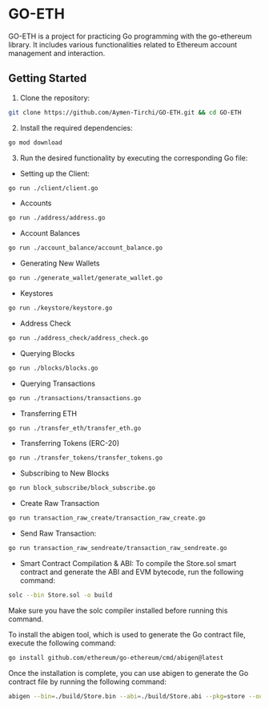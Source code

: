 # GO-ETH

GO-ETH is a project for practicing Go programming with the go-ethereum library. It includes various functionalities related to Ethereum account management and interaction.

## Getting Started

1. Clone the repository:

```bash
git clone https://github.com/Aymen-Tirchi/GO-ETH.git && cd GO-ETH
```

2. Install the required dependencies:

```bash
go mod download
```

3. Run the desired functionality by executing the corresponding Go file:

- Setting up the Client:

```bash
go run ./client/client.go
```

- Accounts

```bash
go run ./address/address.go
```

- Account Balances

```bash
go run ./account_balance/account_balance.go
```

- Generating New Wallets

```bash
go run ./generate_wallet/generate_wallet.go
```

- Keystores

```bash
go run ./keystore/keystore.go
```

- Address Check

```bash
go run ./address_check/address_check.go
```

- Querying Blocks

```bash
go run ./blocks/blocks.go
```

- Querying Transactions

```bash
go run ./transactions/transactions.go
```

- Transferring ETH

```bash
go run ./transfer_eth/transfer_eth.go
```

- Transferring Tokens (ERC-20)

```bash
go run ./transfer_tokens/transfer_tokens.go
```

- Subscribing to New Blocks

```bash
go run block_subscribe/block_subscribe.go
```

- Create Raw Transaction

```bash
go run transaction_raw_create/transaction_raw_create.go
```

- Send Raw Transaction:

```bash
go run transaction_raw_sendreate/transaction_raw_sendreate.go
```

- Smart Contract Compilation & ABI:
To compile the Store.sol smart contract and generate the ABI and EVM bytecode, run the following command:

```bash
solc --bin Store.sol -o build
```
Make sure you have the solc compiler installed before running this command.

To install the abigen tool, which is used to generate the Go contract file, execute the following command:
```bash
go install github.com/ethereum/go-ethereum/cmd/abigen@latest
```
Once the installation is complete, you can use abigen to generate the Go contract file by running the following command:
```bash
abigen --bin=./build/Store.bin --abi=./build/Store.abi --pkg=store --out=Store.go
```
